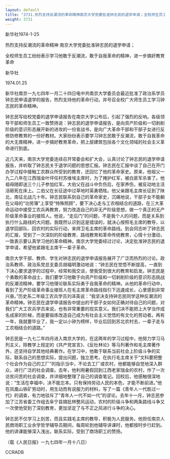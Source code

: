 ```yaml
---
layout: default
title: "3731.热烈支持反潮流的革命精神南京大学党委批准钟志民的退学申请；全校师生员工纷纷表示学习他敢于反潮流，敢于自我革命的精神，进一步搞好教育革命"
weight: 3731
---
```


新华社1974-1-25

热烈支持反潮流的革命精神  南京大学党委批准钟志民的退学申请；

全校师生员工纷纷表示学习他敢于反潮流，敢于自我革命的精神，进一步搞好教育革命

新华社

1974.01.25

新华社南京一九七四年一月二十四日电中共南京大学委员会最近批准了政治系学员钟志民申请退学的报告，热烈支持他的革命行动，并号召全校广大师生员工学习钟志民的革命精神。

钟志民写给校党委的退学申请报告在南京大学公布后，引起了强烈的反响。各级领导干部和师生员工一致赞扬说：钟志民的退学申请报告，是向资产阶级和一切剥削阶级的意识形态展开新的进攻的一份宣战书，是向广大革命干部和干部子女进行反修防修教育的一份好教材。大家纷纷表示要学习钟志民敢于反潮流，敢于自我革命的大无畏精神，进一步搞好教育革命，把上层建筑包括各个文化领域的社会主义革命进行到底。

近几天来，南京大学党委连续召开常委会和扩大会，认真讨论了钟志民的退学申请报告，并听取了钟志民关于退学问题的思想汇报。钟志民在汇报中谈了自己在开门办学过程中接触工农群众所受到的教育，还回忆了他的革命家史。原来，他祖父一九二八年在江西瑞金叶坪任村苏维埃主席时，为了掩护红军，被白匪军杀害了。他祖母随即送三个儿子参加红军。大伯父在战斗中负伤后，在家养伤，被反动地主活活砸死在床上。二伯父在长征途中过草地时英勇牺牲。他父亲跟毛主席长征到了陕北，南征北战几十年。钟志民联系到自己的革命家史，沉痛地说，干部子女不能躺在父母的“功劳簿”上享受“特殊照顾”，要下决心走与工农相结合的道路，在三大革命运动中接受工农兵再教育，努力改造自己的非无产阶级思想，做一个真正的无产阶级革命事业的接班人。他说，“走后门”的问题，不是我个人的问题，而是关系到执行什么路线的大问题。我既然认识到这是错误的，就决心按照毛主席的教导，以退学回部队、回农村的实际行动，来捍卫毛主席的革命路线。到会同志听了钟志民的汇报，受到了一次深刻的阶级教育、路线教育和革命传统教育，心情十分激动，一致表示要认真学习他的革命精神。南京大学党委经过讨论，决定批准钟志民的退学申请，希望他紧跟毛主席干一辈子革命。

南京大学干部、教师、学生对钟志民的退学申请报告展开了广泛而热烈的讨论。政治系教师、政治系党总支委员胡福明激动地说：“钟志民在觉悟不断提高，一直到下决心要求退学的过程中，经常和我交谈，使我受到很大的教育和启发。钟志民是个勇敢的革命战士，我们要学习他敢于向资产阶级和一切剥削阶级的意识形态挑战的反潮流精神，要学习他理论联系实际勇于自我革命的精神。从他的革命行动中，看到了无产阶级革命事业接班人在毛主席革命路线指引下迅速成长，心里感到非常兴奋。”历史系二年级工农兵学员刘泽英说：“我坚决支持钟志民同学这种反潮流的革命精神。钟志民在退学申请报告中提出的干部子女如何正确对待自己的问题，对我们广大工农兵学员来说，也有非常重要的现实意义。我们决不能把上大学当作成名成家的阶梯，而是要锻炼改造自己成为有社会主义觉悟的有文化的劳动者。再有一年，我就要毕业了，我一定以小钟为榜样，毕业后回到苏北农村去，一辈子走与工农相结合的道路。”

钟志民是一九七二年四月进入南京大学的，在这两年的学习过程中，他努力学习马列主义，除教学上规定的《共产党宣言》、《反杜林论》等马列著作和毛主席著作外，还坚持自学其他经典著作。在学习中，他敢于联系当前社会上阶级斗争的实际，联系自己的思想实际，提出问题，独立思考。在执行毛主席关于“文科要把整个社会作为自己的工厂”的指示当中，不论去工厂或农村，他都能够自觉地深入群众，进行广泛的社会调查。去年，他利用暑假回到江西老家瑞金的农村，作了一次访贫问苦的社会调查，并详细地整理了自己的调查笔记。回校后，他感触很深地说：“生活在幸福中，决不能忘本。只有保持劳动人民的本色，才能不断前进。”他在凤凰山铁矿劳动时，用生动而有说服力的材料，写了一篇《青年人一代胜过一代》的调查，有力地驳斥了“青年人一代不如一代”的谬论。去年十一月，钟志民参加了江苏省委工作组去阜宁县搞批林整风运动，农村的阶级斗争和两条路线斗争又一次使他受到了深刻教育，更加坚定了与不正之风进行斗争的决心。

钟志民不仅学习上刻苦，而且实践毛主席的教导，积极为人民服务。他担任南京人民商场职工业余学哲学辅导员期间，每周轮到他辅导讲课时，他都按时步行赶到。他的讲课能够深入浅出，联系实际，受到了商场职工的赞扬。

（载《人民日报》一九七四年一月十八日）

CCRADB

